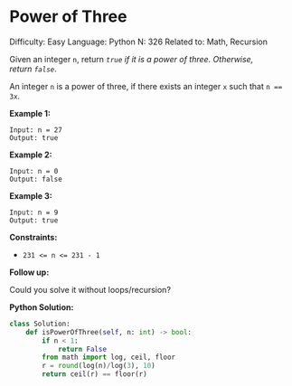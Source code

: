 # Power of Three

Difficulty: Easy
Language: Python
N: 326
Related to: Math, Recursion

Given an integer `n`, return *`true` if it is a power of three. Otherwise, return `false`*.

An integer `n` is a power of three, if there exists an integer `x` such that `n == 3x`.

**Example 1:**

```
Input: n = 27
Output: true

```

**Example 2:**

```
Input: n = 0
Output: false

```

**Example 3:**

```
Input: n = 9
Output: true

```

**Constraints:**

- `231 <= n <= 231 - 1`

**Follow up:**

Could you solve it without loops/recursion?

**Python Solution:**

```python
class Solution:
    def isPowerOfThree(self, n: int) -> bool:
        if n < 1:
            return False
        from math import log, ceil, floor
        r = round(log(n)/log(3), 10)
        return ceil(r) == floor(r)
```